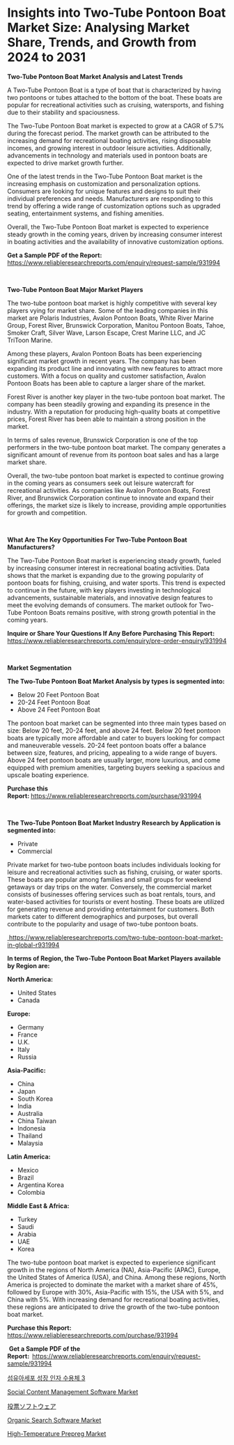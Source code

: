 <p><h1>Insights into Two-Tube Pontoon Boat Market Size: Analysing Market Share, Trends, and Growth from 2024 to 2031</h1></p><p><strong>Two-Tube Pontoon Boat Market Analysis and Latest Trends</strong></p>
<p><p>A Two-Tube Pontoon Boat is a type of boat that is characterized by having two pontoons or tubes attached to the bottom of the boat. These boats are popular for recreational activities such as cruising, watersports, and fishing due to their stability and spaciousness.</p><p>The Two-Tube Pontoon Boat market is expected to grow at a CAGR of 5.7% during the forecast period. The market growth can be attributed to the increasing demand for recreational boating activities, rising disposable incomes, and growing interest in outdoor leisure activities. Additionally, advancements in technology and materials used in pontoon boats are expected to drive market growth further.</p><p>One of the latest trends in the Two-Tube Pontoon Boat market is the increasing emphasis on customization and personalization options. Consumers are looking for unique features and designs to suit their individual preferences and needs. Manufacturers are responding to this trend by offering a wide range of customization options such as upgraded seating, entertainment systems, and fishing amenities.</p><p>Overall, the Two-Tube Pontoon Boat market is expected to experience steady growth in the coming years, driven by increasing consumer interest in boating activities and the availability of innovative customization options.</p></p>
<p><strong>Get a Sample PDF of the Report:&nbsp;</strong> <a href="https://www.reliableresearchreports.com/enquiry/request-sample/931994">https://www.reliableresearchreports.com/enquiry/request-sample/931994</a></p>
<p>&nbsp;</p>
<p><strong>Two-Tube Pontoon Boat Major Market Players</strong></p>
<p><p>The two-tube pontoon boat market is highly competitive with several key players vying for market share. Some of the leading companies in this market are Polaris Industries, Avalon Pontoon Boats, White River Marine Group, Forest River, Brunswick Corporation, Manitou Pontoon Boats, Tahoe, Smoker Craft, Silver Wave, Larson Escape, Crest Marine LLC, and JC TriToon Marine.</p><p>Among these players, Avalon Pontoon Boats has been experiencing significant market growth in recent years. The company has been expanding its product line and innovating with new features to attract more customers. With a focus on quality and customer satisfaction, Avalon Pontoon Boats has been able to capture a larger share of the market.</p><p>Forest River is another key player in the two-tube pontoon boat market. The company has been steadily growing and expanding its presence in the industry. With a reputation for producing high-quality boats at competitive prices, Forest River has been able to maintain a strong position in the market.</p><p>In terms of sales revenue, Brunswick Corporation is one of the top performers in the two-tube pontoon boat market. The company generates a significant amount of revenue from its pontoon boat sales and has a large market share.</p><p>Overall, the two-tube pontoon boat market is expected to continue growing in the coming years as consumers seek out leisure watercraft for recreational activities. As companies like Avalon Pontoon Boats, Forest River, and Brunswick Corporation continue to innovate and expand their offerings, the market size is likely to increase, providing ample opportunities for growth and competition.</p></p>
<p>&nbsp;</p>
<p><strong>What Are The Key Opportunities For Two-Tube Pontoon Boat Manufacturers?</strong></p>
<p><p>The Two-Tube Pontoon Boat market is experiencing steady growth, fueled by increasing consumer interest in recreational boating activities. Data shows that the market is expanding due to the growing popularity of pontoon boats for fishing, cruising, and water sports. This trend is expected to continue in the future, with key players investing in technological advancements, sustainable materials, and innovative design features to meet the evolving demands of consumers. The market outlook for Two-Tube Pontoon Boats remains positive, with strong growth potential in the coming years.</p></p>
<p><strong>Inquire or Share Your Questions If Any Before Purchasing This Report:</strong> <a href="https://www.reliableresearchreports.com/enquiry/pre-order-enquiry/931994">https://www.reliableresearchreports.com/enquiry/pre-order-enquiry/931994</a></p>
<p>&nbsp;</p>
<p><strong>Market Segmentation</strong></p>
<p><strong>The Two-Tube Pontoon Boat Market Analysis by types is segmented into:</strong></p>
<p><ul><li>Below 20 Feet Pontoon Boat</li><li>20-24 Feet Pontoon Boat</li><li>Above 24 Feet Pontoon Boat</li></ul></p>
<p><p>The pontoon boat market can be segmented into three main types based on size: Below 20 feet, 20-24 feet, and above 24 feet. Below 20 feet pontoon boats are typically more affordable and cater to buyers looking for compact and maneuverable vessels. 20-24 feet pontoon boats offer a balance between size, features, and pricing, appealing to a wide range of buyers. Above 24 feet pontoon boats are usually larger, more luxurious, and come equipped with premium amenities, targeting buyers seeking a spacious and upscale boating experience.</p></p>
<p><strong>Purchase this Report:&nbsp;</strong><a href="https://www.reliableresearchreports.com/purchase/931994">https://www.reliableresearchreports.com/purchase/931994</a></p>
<p>&nbsp;</p>
<p><strong>The Two-Tube Pontoon Boat Market Industry Research by Application is segmented into:</strong></p>
<p><ul><li>Private</li><li>Commercial</li></ul></p>
<p><p>Private market for two-tube pontoon boats includes individuals looking for leisure and recreational activities such as fishing, cruising, or water sports. These boats are popular among families and small groups for weekend getaways or day trips on the water. Conversely, the commercial market consists of businesses offering services such as boat rentals, tours, and water-based activities for tourists or event hosting. These boats are utilized for generating revenue and providing entertainment for customers. Both markets cater to different demographics and purposes, but overall contribute to the popularity and usage of two-tube pontoon boats.</p></p>
<p><a href="https://www.reliableresearchreports.com/two-tube-pontoon-boat-market-in-global-r931994">&nbsp;https://www.reliableresearchreports.com/two-tube-pontoon-boat-market-in-global-r931994</a></p>
<p><strong>In terms of Region, the Two-Tube Pontoon Boat Market Players available by Region are:</strong></p>
<p>
    <p> <strong> North America: </strong>
        <ul>
            <li>United States</li>
            <li>Canada</li>
        </ul>
        </p> 
    <p> <strong> Europe: </strong>
        <ul>
            <li>Germany</li>
            <li>France</li>
            <li>U.K.</li>
            <li>Italy</li>
            <li>Russia</li>
        </ul>
        </p> 
    <p> <strong> Asia-Pacific: </strong>
        <ul>
            <li>China</li>
            <li>Japan</li>
            <li>South Korea</li>
            <li>India</li>
            <li>Australia</li>
            <li>China Taiwan</li>
            <li>Indonesia</li>
            <li>Thailand</li>
            <li>Malaysia</li>
        </ul>
        </p> 
    <p> <strong> Latin America: </strong>
        <ul>
            <li>Mexico</li>
            <li>Brazil</li>
            <li>Argentina Korea</li>
            <li>Colombia</li>
        </ul>
        </p> 
    <p> <strong> Middle East & Africa: </strong>
        <ul>
            <li>Turkey</li>
            <li>Saudi</li>
            <li>Arabia</li>
            <li>UAE</li>
            <li>Korea</li>
        </ul>
    </p>
    </p>
<p><p>The two-tube pontoon boat market is expected to experience significant growth in the regions of North America (NA), Asia-Pacific (APAC), Europe, the United States of America (USA), and China. Among these regions, North America is projected to dominate the market with a market share of 45%, followed by Europe with 30%, Asia-Pacific with 15%, the USA with 5%, and China with 5%. With increasing demand for recreational boating activities, these regions are anticipated to drive the growth of the two-tube pontoon boat market.</p></p>
<p><strong>Purchase this Report: </strong><a href="https://www.reliableresearchreports.com/purchase/931994">https://www.reliableresearchreports.com/purchase/931994</a></p>
<p>&nbsp;<strong>Get a Sample PDF of the Report:&nbsp;&nbsp;</strong><a href="https://www.reliableresearchreports.com/enquiry/request-sample/931994">https://www.reliableresearchreports.com/enquiry/request-sample/931994</a></p>
<p><strong></strong></p>
<p><p><a href="https://medium.com/@wallacecumfgmings567556/%EC%84%AC%EB%AA%A8%EC%84%B8%ED%8F%AC-%EC%84%B1%EC%9E%A5%EC%9D%B8%EC%9E%90-%EC%88%98%EC%9A%A9%EC%B2%B4-3-%EC%8B%9C%EC%9E%A5-%EC%A0%90%EC%9C%A0%EC%9C%A8-%ED%81%AC%EA%B8%B0-%EA%B2%BD%ED%96%A5-%EC%82%B0%EC%97%85-%EB%B6%84%EC%84%9D-%EB%B3%B4%EA%B3%A0%EC%84%9C-%EC%9C%A0%ED%98%95%EB%B3%84-%EC%B5%9C%EC%A2%85-%EC%82%AC%EC%9A%A9%EB%B3%84-%EC%83%81%EC%97%85-%EC%86%8C%EB%B9%84%EC%9E%90-%EC%82%B0%EC%97%85-%EA%B8%B0%ED%83%80-%EC%A7%80%EC%97%AD%EB%B3%84-%EC%84%B8%EA%B7%B8%EB%A8%BC%ED%8A%B8-%EC%98%88%EC%B8%A1-2024-2031-b52b57529be7">섬유아세포 성장 인자 수용체 3</a></p><p><a href="https://medium.com/@philipwolf61/social-content-management-software-market-size-share-trends-analysis-report-by-product-7b7501bcdd38">Social Content Management Software Market</a></p><p><a href="https://medium.com/@zionmetz1960/%E3%82%B0%E3%83%AD%E3%83%BC%E3%83%90%E3%83%AB%E3%81%AA%E6%8A%95%E7%A5%A8%E3%82%BD%E3%83%95%E3%83%88%E3%82%A6%E3%82%A7%E3%82%A2%E7%94%A3%E6%A5%AD-%E7%A8%AE%E9%A1%9E-%E3%82%A2%E3%83%97%E3%83%AA%E3%82%B1%E3%83%BC%E3%82%B7%E3%83%A7%E3%83%B3-%E5%B8%82%E5%A0%B4%E3%83%97%E3%83%AC%E3%83%BC%E3%83%A4%E3%83%BC-%E5%9C%B0%E5%9F%9F%E6%88%90%E9%95%B7%E5%88%86%E6%9E%90-%E3%81%8A%E3%82%88%E3%81%B3%E5%B0%86%E6%9D%A5%E3%81%AE%E3%82%B7%E3%83%8A%E3%83%AA%E3%82%AA-2024%E5%B9%B4-2031%E5%B9%B4-6bc18ef4a1bc">投票ソフトウェア</a></p><p><a href="https://medium.com/@philipwolf61/organic-search-software-market-analysis-report-global-insights-by-region-type-fd956fe56d37">Organic Search Software Market</a></p><p><a href="https://github.com/elizabethdagraca/Market-Research-Report-List-4/blob/main/high-temperature-prepreg-market.md">High-Temperature Prepreg Market</a></p></p>